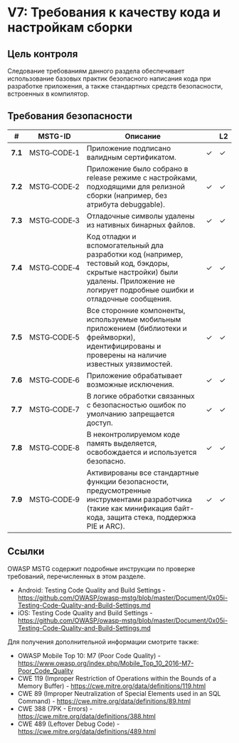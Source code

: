 # V7: Требования к качеству кода и настройкам сборки

## Цель контроля

Следование требованиям данного раздела обеспечивает использование базовых практик безопасного написания кода при разработке приложения, а также стандартных средств безопасности, встроенных в компилятор.

## Требования безопасности

| # | MSTG-ID | Описание || L2 |
| --- | --- | --- | --- | --- |
| **7.1** | MSTG‑CODE‑1 | Приложение подписано валидным сертификатом. | ✓ | ✓ |
| **7.2** | MSTG‑CODE‑2 | Приложение было собрано в release режиме с настройками, подходящими для релизной сборки (например, без атрибута debuggable). | ✓ | ✓ |
| **7.3** | MSTG‑CODE‑3 | Отладочные символы удалены из нативных бинарных файлов. | ✓ | ✓ |
| **7.4** | MSTG‑CODE‑4 | Kод отладки и вспомогательный дла разработки код (например, тестовый код, бэкдоры, скрытые настройки) были удалены. Приложение не логирует подробные ошибки и отладочные сообщения. | ✓ | ✓ |
| **7.5** | MSTG‑CODE‑5 | Все сторонние компоненты, используемые мобильным приложением (библиотеки и фреймворки), идентифицированы и проверены на наличие известных уязвимостей. | ✓ | ✓ |
| **7.6** | MSTG‑CODE‑6 | Приложение обрабатывает возможные исключения.| ✓ | ✓ |
| **7.7** | MSTG‑CODE‑7 | В логике обработки связанных с безопасностью ошибок по умолчанию запрещается доступ. | ✓ | ✓ |
| **7.8** | MSTG‑CODE‑8 | В неконтролируемом коде память выделяется, освобождается и используется безопасно.  | ✓ | ✓ |
| **7.9** | MSTG‑CODE‑9 | Активированы все стандартные функции безопасности, предусмотренные инструментами разработчика (такие как минификация байт-кода, защита стека, поддержка PIE и ARC). | ✓ | ✓ |

## Ссылки

OWASP MSTG содержит подробные инструкции по проверке требований, перечисленных в этом разделе.

- Android: Testing Code Quality and Build Settings - <https://github.com/OWASP/owasp-mstg/blob/master/Document/0x05i-Testing-Code-Quality-and-Build-Settings.md>
- iOS: Testing Code Quality and Build Settings - <https://github.com/OWASP/owasp-mstg/blob/master/Document/0x05i-Testing-Code-Quality-and-Build-Settings.md>

Для получения дополнительной информации смотрите также:

- OWASP Mobile Top 10: M7 (Poor Code Quality) - <https://www.owasp.org/index.php/Mobile_Top_10_2016-M7-Poor_Code_Quality>
- CWE 119 (Improper Restriction of Operations within the Bounds of a Memory Buffer) - <https://cwe.mitre.org/data/definitions/119.html>
- CWE 89 (Improper Neutralization of Special Elements used in an SQL Command) - <https://cwe.mitre.org/data/definitions/89.html>
- CWE 388 (7PK - Errors) - <https://cwe.mitre.org/data/definitions/388.html>
- CWE 489 (Leftover Debug Code) - <https://cwe.mitre.org/data/definitions/489.html>
